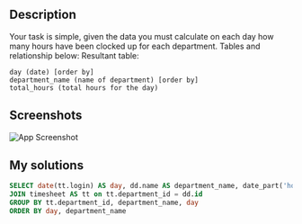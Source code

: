## Description

Your task is simple, given the data you must calculate on each day how many hours have been clocked up for each department.
Tables and relationship below:
Resultant table:


    day (date) [order by]
    department_name (name of department) [order by]
    total_hours (total hours for the day)


## Screenshots

![App Screenshot](http://i.imgur.com/kBkwsbi.png)


## My solutions

```SQL
SELECT date(tt.login) AS day, dd.name AS department_name, date_part('hour', SUM(tt.logout - tt.login)) AS total_hours FROM department AS dd
JOIN timesheet AS tt on tt.department_id = dd.id
GROUP BY tt.department_id, department_name, day
ORDER BY day, department_name
```